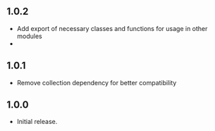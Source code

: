 ## 1.0.2
* Add export of necessary classes and functions for usage in other modules
* 

## 1.0.1
* Remove collection dependency for better compatibility

## 1.0.0
* Initial release.
